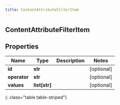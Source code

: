 ```yaml
---
title: ContentAttributeFilterItem
---
```

## ContentAttributeFilterItem

## Properties

|Name | Type | Description | Notes|
|------------ | ------------- | ------------- | -------------|
| **id** | **str** |  | [optional] |
| **operator** | **str** |  | [optional] |
| **values** | **list[str]** |  | [optional] |
{: class="table table-striped"}


